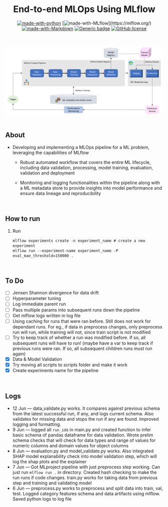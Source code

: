 
# <div align="center">End-to-end MLOps Using MLflow</div>

<div align="center">

[![made-with-python](https://img.shields.io/badge/Made%20with-Python-blue.svg)](https://www.python.org/)
[![made-with-MLflow](https://img.shields.io/badge/Made%20with-MLflow-9cf.svg?)](https://mlflow.org/)
[![made-with-Markdown](https://img.shields.io/badge/Made%20with-Markdown-1f425f.svg)](http://commonmark.org)
[![Generic badge](https://img.shields.io/badge/STATUS-INPROGRESS-<COLOR>.svg)](https://shields.io/)
[![GitHub license](https://img.shields.io/github/license/teyang-lau/HDB_Resale_Prices.svg)](https://github.com/teyang-lau/YOListenO/blob/main/LICENSE)
<br><br><br>

</div>

<p align="center">
  <img src="./images/mlflow_mlops_chart.PNG" width="900">
  <br><br>

## About

* Developing and implementing a MLOps pipeline for a ML problem, leveraging the capabilities of MLflow

    * Robust automated workflow that covers the entire ML lifecycle, including data validation, processing, model training, evaluation, validation and deployment

    * Monitoring and logging functionalities within the pipeline along with a ML metadata store to provide insights into model performance and ensure data lineage and reproducibility
</p>

<br>

## How to run
1. Run
    ```
    mlflow experiments create -n experiment_name # create a new experiment
    mlflow run --experiment-name experiment_name -P eval_mae_threshold=150000 .

<br>

## To Do
- [ ] Jensen Shannon divergence for data drift
- [ ] Hyperparameter tuning
- [ ] Log immediate parent run
- [ ] Pass multiple params into subsequent runs down the pipeline
- [ ] Get mlflow logs written in log file
- [ ] Using caching for runs that were ran before. Still does not work for dependant runs. For eg., if data in preprocess changes, only preprocess run will run, while training will not, since train script is not modified
- [ ] Try to keep track of whether a run was modified before. If so, all subsequent runs will have to run! (maybe have a var to keep track if previous runs were ran. If so, all subsequent children runs must run again)
- [x] Data & Model Validation
- [x] Try moving all scripts to scripts folder and make it work
- [x] Create experiments name for the pipeline

<br>

## Logs
* 12 Jun — data_validate.py works. It compares against previous schema from the latest successful run, if any, and logs current schema. Also validates for missing data and stops the run if any are found. Improved logging and formatting.
* 9 Jun — logged all `run_id`s in main.py and created function to infer basic schema of pandas dataframe for data validation. Wrote prelim schema checks that will check for data types and range of values for numeric columns and domain values for object columns 
* 8 Jun — evaluation.py and model_validate.py works. Also integrated SHAP model explanability check into model validation step, which will log the shap plots and the explainer
* 7 Jun — Got MLproject pipeline with just preprocess step working. Can just run `mlflow run .` in directory. Created hash checking to make the run runs if code changes. train.py works for taking data from previous step and training and validating model
* 6 Jun — preprocess.py works to preprocess and split data into train, val, test. Logged category features schema and data artifacts using mlflow. Saved python logs to log file


